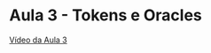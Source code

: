 # Aula 3 - Tokens e Oracles

[Vídeo da Aula 3](https://www.youtube.com/live/DHFdorIr5Iw?si=cXd20D-ngoe5gNY7)

<!-- https://pad.riseup.net/p/edp-pt-03 -->

